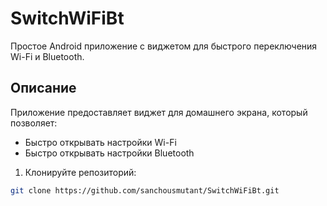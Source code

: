 # SwitchWiFiBt

Простое Android приложение с виджетом для быстрого переключения Wi-Fi и Bluetooth.

## Описание

Приложение предоставляет виджет для домашнего экрана, который позволяет:
- Быстро открывать настройки Wi-Fi
- Быстро открывать настройки Bluetooth


1. Клонируйте репозиторий:
```bash
git clone https://github.com/sanchousmutant/SwitchWiFiBt.git
